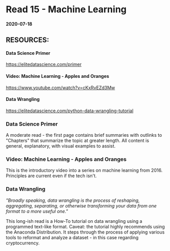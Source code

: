 # Read 15 - Machine Learning

#### 2020-07-18

## RESOURCES:
#### Data Science Primer <br>
https://elitedatascience.com/primer <br>

#### Video: Machine Learning - Apples and Oranges <br>
https://www.youtube.com/watch?v=cKxRvEZd3Mw <br>

#### Data Wrangling <br>
https://elitedatascience.com/python-data-wrangling-tutorial <br>



### Data Science Primer <br>
A moderate read - the first page contains brief summaries with outlinks to "Chapters" that summarize the topic at greater length.  All content is general, explanatory, with visual examples to assist.

### Video: Machine Learning - Apples and Oranges <br>
This is the introductory video into a series on machine learning from 2016. Principles are current even if the tech isn't.

### Data Wrangling <br>
*"Broadly speaking, data wrangling is the process of reshaping, aggregating, separating, or otherwise transforming your data from one format to a more useful one."* <br>

This long-ish read is a How-To tutorial on data wrangling using a programmed text-like format. Caveat: the tutorial highly recommends using the Anaconda Distribution. It steps through the process of applying various tools to reformat and analyze a dataset - in this case regarding cryptocurrency.
